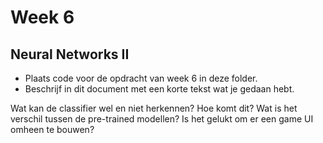 # Week 6

## Neural Networks II

- Plaats code voor de opdracht van week 6 in deze folder.
- Beschrijf in dit document met een korte tekst wat je gedaan hebt.

Wat kan de classifier wel en niet herkennen? Hoe komt dit?
Wat is het verschil tussen de pre-trained modellen?
Is het gelukt om er een game UI omheen te bouwen?